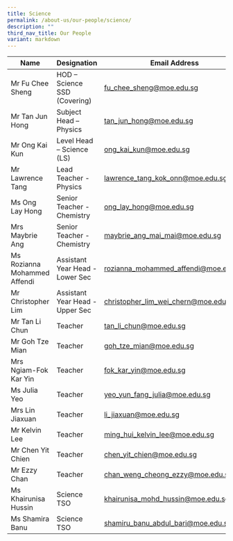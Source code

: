 ```yaml
---
title: Science
permalink: /about-us/our-people/science/
description: ""
third_nav_title: Our People
variant: markdown
---
```

| Name | Designation | Email Address | Contact |
|---|---|---|---|
| Mr Fu Chee Sheng | HOD – Science<br>SSD (Covering) | [fu_chee_sheng@moe.edu.sg](mailto:fu_chee_sheng@moe.edu.sg) | 65938-114  |
| Mr Tan Jun Hong | Subject Head – Physics | [tan_jun_hong@moe.edu.sg](mailto:tan_jun_hong@moe.edu.sg) |  65938-151 |
| Mr Ong Kai Kun | Level Head – Science (LS) | [ong_kai_kun@moe.edu.sg](mailto:ong_kai_kun@moe.edu.sg) |  65938-132 |
| Mr Lawrence Tang | Lead Teacher - Physics | [lawrence_tang_kok_onn@moe.edu.sg](mailto:lawrence_tang_kok_onn@moe.edu.sg) | 65938-127 |
| Ms Ong Lay Hong | Senior Teacher - Chemistry | [ong_lay_hong@moe.edu.sg](mailto:ong_lay_hong@moe.edu.sg) | 65938-137 |
| Mrs Maybrie Ang | Senior Teacher - Chemistry | [maybrie_ang_mai_mai@moe.edu.sg](mailto:maybrie_ang_mai_mai@moe.edu.sg) | 65938-128 |
| Ms Rozianna Mohammed Affendi | Assistant Year Head - Lower Sec | [rozianna_mohammed_affendi@moe.edu.sg](mailto:rozianna_mohammed_affendi@moe.edu.sg) | 65938-144 |
| Mr Christopher Lim | Assistant Year Head - Upper Sec | [christopher_lim_wei_chern@moe.edu.sg](mailto:christopher_lim_wei_chern@moe.edu.sg) | 65938-135 |
| Mr Tan Li Chun | Teacher | [tan_li_chun@moe.edu.sg](mailto:tan_li_chun@moe.edu.sg) |  65938-145 |
| Mr Goh Tze Mian | Teacher | [goh_tze_mian@moe.edu.sg](mailto:goh_tze_mian@moe.edu.sg) | 65938-145 |
| Mrs Ngiam-Fok Kar Yin | Teacher | [fok_kar_yin@moe.edu.sg](mailto:fok_kar_yin@moe.edu.sg) | 65938-144 |
| Ms Julia Yeo | Teacher | [yeo_yun_fang_julia@moe.edu.sg](mailto:yeo_yun_fang_julia@moe.edu.sg) | 65938-166 |
| Mrs Lin Jiaxuan | Teacher | [li_jiaxuan@moe.edu.sg](mailto:li_jiaxuan@moe.edu.sg) | 65938-158 |
| Mr Kelvin Lee | Teacher | [ming_hui_kelvin_lee@moe.edu.sg](mailto:ming_hui_kelvin_lee@moe.edu.sg) | 65938-130 |
| Mr Chen Yit Chien | Teacher | [chen_yit_chien@moe.edu.sg](mailto:chen_yit_chien@moe.edu.sg) | 65938-125 |
| Mr Ezzy Chan | Teacher | [chan_weng_cheong_ezzy@moe.edu.sg](mailto:chan_weng_cheong_ezzy@moe.edu.sg) | 65938-139 |
| Ms Khairunisa Hussin | Science TSO | [khairunisa_mohd_hussin@moe.edu.sg](mailto:khairunisa_mohd_hussin@moe.edu.sg) | 65938-175 |
| Ms Shamira Banu | Science TSO | [shamiru_banu_abdul_bari@moe.edu.sg](mailto:shamiru_banu_abdul_bari@moe.edu.sg) | 65938-175 |